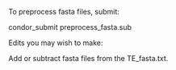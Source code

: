 To preprocess fasta files, submit:  

condor_submit preprocess_fasta.sub

Edits you may wish to make:

Add or subtract fasta files from the TE_fasta.txt.

